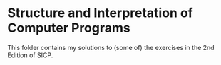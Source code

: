 # Structure and Interpretation of Computer Programs
This folder contains my solutions to (some of) the exercises in the 2nd Edition of SICP.
